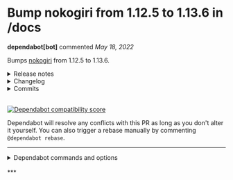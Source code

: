 # Bump nokogiri from 1.12.5 to 1.13.6 in /docs

**dependabot[bot]** commented *May 18, 2022*

Bumps [nokogiri](https://github.com/sparklemotion/nokogiri) from 1.12.5 to 1.13.6.
<details>
<summary>Release notes</summary>
<p><em>Sourced from <a href="https://github.com/sparklemotion/nokogiri/releases">nokogiri's releases</a>.</em></p>
<blockquote>
<h2>1.13.6 / 2022-05-08</h2>
<h3>Security</h3>
<ul>
<li>[CRuby] Address <a href="https://nvd.nist.gov/vuln/detail/CVE-2022-29181">CVE-2022-29181</a>, improper handling of unexpected data types, related to untrusted inputs to the SAX parsers. See <a href="https://github.com/sparklemotion/nokogiri/security/advisories/GHSA-xh29-r2w5-wx8m">GHSA-xh29-r2w5-wx8m</a> for more information.</li>
</ul>
<h3>Improvements</h3>
<ul>
<li><code>{HTML4,XML}::SAX::{Parser,ParserContext}</code> constructor methods now raise <code>TypeError</code> instead of segfaulting when an incorrect type is passed.</li>
</ul>
<hr />
<p>sha256:</p>
<pre><code>58417c7c10f78cd1c0e1984f81538300d4ea98962cfd3f46f725efee48f9757a  nokogiri-1.13.6-aarch64-linux.gem
a2b04ec3b1b73ecc6fac619b41e9fdc70808b7a653b96ec97d04b7a23f158dbc  nokogiri-1.13.6-arm64-darwin.gem
4437f2d03bc7da8854f4aaae89e24a98cf5c8b0212ae2bc003af7e65c7ee8e27  nokogiri-1.13.6-java.gem
99d3e212bbd5e80aa602a1f52d583e4f6e917ec594e6aa580f6aacc253eff984  nokogiri-1.13.6-x64-mingw-ucrt.gem
a04f6154a75b6ed4fe2d0d0ff3ac02f094b54e150b50330448f834fa5726fbba  nokogiri-1.13.6-x64-mingw32.gem
a13f30c2863ef9e5e11240dd6d69ef114229d471018b44f2ff60bab28327de4d  nokogiri-1.13.6-x86-linux.gem
63a2ca2f7a4f6bd9126e1695037f66c8eb72ed1e1740ef162b4480c57cc17dc6  nokogiri-1.13.6-x86-mingw32.gem
2b266e0eb18030763277b30dc3d64337f440191e2bd157027441ac56a59d9dfe  nokogiri-1.13.6-x86_64-darwin.gem
3fa37b0c3b5744af45f9da3e4ae9cbd89480b35e12ae36b5e87a0452e0b38335  nokogiri-1.13.6-x86_64-linux.gem
b1512fdc0aba446e1ee30de3e0671518eb363e75fab53486e99e8891d44b8587  nokogiri-1.13.6.gem
</code></pre>
<h2>1.13.5 / 2022-05-04</h2>
<h3>Security</h3>
<ul>
<li>[CRuby] Vendored libxml2 is updated to address <a href="https://nvd.nist.gov/vuln/detail/CVE-2022-29824">CVE-2022-29824</a>. See <a href="https://github.com/sparklemotion/nokogiri/security/advisories/GHSA-cgx6-hpwq-fhv5">GHSA-cgx6-hpwq-fhv5</a> for more information.</li>
</ul>
<h3>Dependencies</h3>
<ul>
<li>[CRuby] Vendored libxml2 is updated from v2.9.13 to <a href="https://gitlab.gnome.org/GNOME/libxml2/-/releases/v2.9.14">v2.9.14</a>.</li>
</ul>
<h3>Improvements</h3>
<ul>
<li>[CRuby] The libxml2 HTML4 parser no longer exhibits quadratic behavior when recovering some broken markup related to start-of-tag and bare <code>&lt;</code> characters.</li>
</ul>
<h3>Changed</h3>
<ul>
<li>[CRuby] The libxml2 HTML4 parser in v2.9.14 recovers from some broken markup differently. Notably, the XML CDATA escape sequence <code>&lt;![CDATA[</code> and incorrectly-opened comments will result in HTML text nodes starting with <code>&amp;lt;!</code> instead of skipping the invalid tag. This behavior is a direct result of the <a href="https://gitlab.gnome.org/GNOME/libxml2/-/commit/798bdf1">quadratic-behavior fix</a> noted above. The behavior of downstream sanitizers relying on this behavior will also change. Some tests describing the changed behavior are in <a href="https://github.com/sparklemotion/nokogiri/blob/3ed5bf2b5a367cb9dc6e329c5a1c512e1dd4565d/test/html4/test_comments.rb#L187-L204"><code>test/html4/test_comments.rb</code></a>.</li>
</ul>
<!-- raw HTML omitted -->
</blockquote>
<p>... (truncated)</p>
</details>
<details>
<summary>Changelog</summary>
<p><em>Sourced from <a href="https://github.com/sparklemotion/nokogiri/blob/main/CHANGELOG.md">nokogiri's changelog</a>.</em></p>
<blockquote>
<h2>1.13.6 / 2022-05-08</h2>
<h3>Security</h3>
<ul>
<li>[CRuby] Address <a href="https://nvd.nist.gov/vuln/detail/CVE-2022-29181">CVE-2022-29181</a>, improper handling of unexpected data types, related to untrusted inputs to the SAX parsers. See <a href="https://github.com/sparklemotion/nokogiri/security/advisories/GHSA-xh29-r2w5-wx8m">GHSA-xh29-r2w5-wx8m</a> for more information.</li>
</ul>
<h3>Improvements</h3>
<ul>
<li><code>{HTML4,XML}::SAX::{Parser,ParserContext}</code> constructor methods now raise <code>TypeError</code> instead of segfaulting when an incorrect type is passed.</li>
</ul>
<h2>1.13.5 / 2022-05-04</h2>
<h3>Security</h3>
<ul>
<li>[CRuby] Vendored libxml2 is updated to address <a href="https://nvd.nist.gov/vuln/detail/CVE-2022-29824">CVE-2022-29824</a>. See <a href="https://github.com/sparklemotion/nokogiri/security/advisories/GHSA-cgx6-hpwq-fhv5">GHSA-cgx6-hpwq-fhv5</a> for more information.</li>
</ul>
<h3>Dependencies</h3>
<ul>
<li>[CRuby] Vendored libxml2 is updated from v2.9.13 to <a href="https://gitlab.gnome.org/GNOME/libxml2/-/releases/v2.9.14">v2.9.14</a>.</li>
</ul>
<h3>Improvements</h3>
<ul>
<li>[CRuby] The libxml2 HTML parser no longer exhibits quadratic behavior when recovering some broken markup related to start-of-tag and bare <code>&lt;</code> characters.</li>
</ul>
<h3>Changed</h3>
<ul>
<li>[CRuby] The libxml2 HTML parser in v2.9.14 recovers from some broken markup differently. Notably, the XML CDATA escape sequence <code>&lt;![CDATA[</code> and incorrectly-opened comments will result in HTML text nodes starting with <code>&amp;lt;!</code> instead of skipping the invalid tag. This behavior is a direct result of the <a href="https://gitlab.gnome.org/GNOME/libxml2/-/commit/798bdf1">quadratic-behavior fix</a> noted above. The behavior of downstream sanitizers relying on this behavior will also change. Some tests describing the changed behavior are in <a href="https://github.com/sparklemotion/nokogiri/blob/3ed5bf2b5a367cb9dc6e329c5a1c512e1dd4565d/test/html4/test_comments.rb#L187-L204"><code>test/html4/test_comments.rb</code></a>.</li>
</ul>
<h2>1.13.4 / 2022-04-11</h2>
<h3>Security</h3>
<ul>
<li>Address <a href="https://nvd.nist.gov/vuln/detail/CVE-2022-24836">CVE-2022-24836</a>, a regular expression denial-of-service vulnerability. See <a href="https://github.com/sparklemotion/nokogiri/security/advisories/GHSA-crjr-9rc5-ghw8">GHSA-crjr-9rc5-ghw8</a> for more information.</li>
<li>[CRuby] Vendored zlib is updated to address <a href="https://nvd.nist.gov/vuln/detail/CVE-2018-25032">CVE-2018-25032</a>. See <a href="https://github.com/sparklemotion/nokogiri/security/advisories/GHSA-v6gp-9mmm-c6p5">GHSA-v6gp-9mmm-c6p5</a> for more information.</li>
<li>[JRuby] Vendored Xerces-J (<code>xerces:xercesImpl</code>) is updated to address <a href="https://nvd.nist.gov/vuln/detail/CVE-2022-23437">CVE-2022-23437</a>. See <a href="https://github.com/sparklemotion/nokogiri/security/advisories/GHSA-xxx9-3xcr-gjj3">GHSA-xxx9-3xcr-gjj3</a> for more information.</li>
<li>[JRuby] Vendored nekohtml (<code>org.cyberneko.html</code>) is updated to address <a href="https://nvd.nist.gov/vuln/detail/CVE-2022-24839">CVE-2022-24839</a>. See <a href="https://github.com/sparklemotion/nokogiri/security/advisories/GHSA-gx8x-g87m-h5q6">GHSA-gx8x-g87m-h5q6</a> for more information.</li>
</ul>
<h3>Dependencies</h3>
<ul>
<li>[CRuby] Vendored zlib is updated from 1.2.11 to 1.2.12. (See <a href="https://github.com/sparklemotion/nokogiri/blob/v1.13.x/LICENSE-DEPENDENCIES.md#platform-releases">LICENSE-DEPENDENCIES.md</a> for details on which packages redistribute this library.)</li>
<li>[JRuby] Vendored Xerces-J (<code>xerces:xercesImpl</code>) is updated from 2.12.0 to 2.12.2.</li>
<li>[JRuby] Vendored nekohtml (<code>org.cyberneko.html</code>) is updated from a fork of 1.9.21 to 1.9.22.noko2. This fork is now publicly developed at <a href="https://github.com/sparklemotion/nekohtml">https://github.com/sparklemotion/nekohtml</a></li>
</ul>
<!-- raw HTML omitted -->
</blockquote>
<p>... (truncated)</p>
</details>
<details>
<summary>Commits</summary>
<ul>
<li><a href="https://github.com/sparklemotion/nokogiri/commit/b7817b6a62ac210203a451d1a691a824288e9eab"><code>b7817b6</code></a> version bump to v1.13.6</li>
<li><a href="https://github.com/sparklemotion/nokogiri/commit/61b1a395cd512af2e0595a8e369465415e574fe8"><code>61b1a39</code></a> Merge pull request <a href="https://github-redirect.dependabot.com/sparklemotion/nokogiri/issues/2530">#2530</a> from sparklemotion/flavorjones-check-parse-memory-ty...</li>
<li><a href="https://github.com/sparklemotion/nokogiri/commit/83cc451c3f29df397caa890afc3b714eae6ab8f7"><code>83cc451</code></a> fix: {HTML4,XML}::SAX::{Parser,ParserContext} check arg types</li>
<li><a href="https://github.com/sparklemotion/nokogiri/commit/22c9e5b300c27a377fdde37c17eb9d07dd7322d0"><code>22c9e5b</code></a> version bump to v1.13.5</li>
<li><a href="https://github.com/sparklemotion/nokogiri/commit/615588192572f7cfcb43eabbb070a6e07bf9e731"><code>6155881</code></a> doc: update CHANGELOG for v1.13.5</li>
<li><a href="https://github.com/sparklemotion/nokogiri/commit/c519a47ab11f5e8fce77328fcb01a7b3befc2b9e"><code>c519a47</code></a> Merge pull request <a href="https://github-redirect.dependabot.com/sparklemotion/nokogiri/issues/2527">#2527</a> from sparklemotion/2525-update-libxml-2_9_14-v1_13_x</li>
<li><a href="https://github.com/sparklemotion/nokogiri/commit/66c2886e78f6801def83a549c3e6581ac48e61e8"><code>66c2886</code></a> dep: update libxml2 to v2.9.14</li>
<li><a href="https://github.com/sparklemotion/nokogiri/commit/b7c4cc35de38fcfdde4da1203d79ae38bc4324bf"><code>b7c4cc3</code></a> test: unpend the LIBXML_LOADED_VERSION test on freebsd</li>
<li><a href="https://github.com/sparklemotion/nokogiri/commit/eac793487183a5e72464e53cccd260971d5f29b5"><code>eac7934</code></a> dev: require yaml</li>
<li><a href="https://github.com/sparklemotion/nokogiri/commit/f3521ba3d38922d76dd5ed59705eab3988213712"><code>f3521ba</code></a> style(rubocop): pend Style/FetchEnvVar for now</li>
<li>Additional commits viewable in <a href="https://github.com/sparklemotion/nokogiri/compare/v1.12.5...v1.13.6">compare view</a></li>
</ul>
</details>
<br />


[![Dependabot compatibility score](https://dependabot-badges.githubapp.com/badges/compatibility_score?dependency-name=nokogiri&package-manager=bundler&previous-version=1.12.5&new-version=1.13.6)](https://docs.github.com/en/github/managing-security-vulnerabilities/about-dependabot-security-updates#about-compatibility-scores)

Dependabot will resolve any conflicts with this PR as long as you don't alter it yourself. You can also trigger a rebase manually by commenting `@dependabot rebase`.

[//]: # (dependabot-automerge-start)
[//]: # (dependabot-automerge-end)

---

<details>
<summary>Dependabot commands and options</summary>
<br />

You can trigger Dependabot actions by commenting on this PR:
- `@dependabot rebase` will rebase this PR
- `@dependabot recreate` will recreate this PR, overwriting any edits that have been made to it
- `@dependabot merge` will merge this PR after your CI passes on it
- `@dependabot squash and merge` will squash and merge this PR after your CI passes on it
- `@dependabot cancel merge` will cancel a previously requested merge and block automerging
- `@dependabot reopen` will reopen this PR if it is closed
- `@dependabot close` will close this PR and stop Dependabot recreating it. You can achieve the same result by closing it manually
- `@dependabot ignore this major version` will close this PR and stop Dependabot creating any more for this major version (unless you reopen the PR or upgrade to it yourself)
- `@dependabot ignore this minor version` will close this PR and stop Dependabot creating any more for this minor version (unless you reopen the PR or upgrade to it yourself)
- `@dependabot ignore this dependency` will close this PR and stop Dependabot creating any more for this dependency (unless you reopen the PR or upgrade to it yourself)
- `@dependabot use these labels` will set the current labels as the default for future PRs for this repo and language
- `@dependabot use these reviewers` will set the current reviewers as the default for future PRs for this repo and language
- `@dependabot use these assignees` will set the current assignees as the default for future PRs for this repo and language
- `@dependabot use this milestone` will set the current milestone as the default for future PRs for this repo and language

You can disable automated security fix PRs for this repo from the [Security Alerts page](https://github.com/gruntwork-io/terragrunt/network/alerts).

</details>
<br />
***


